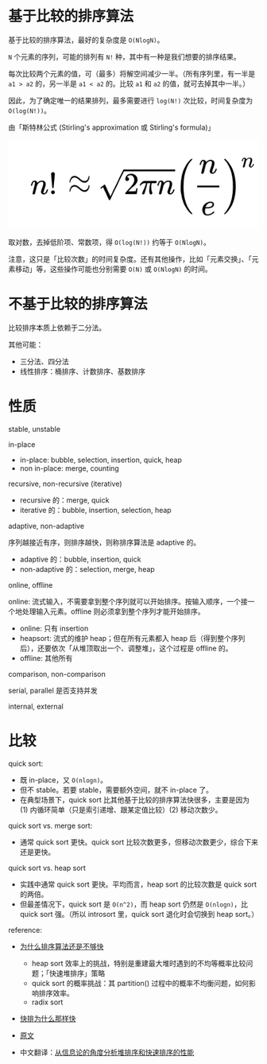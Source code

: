 # 基于比较的排序算法

基于比较的排序算法，最好的复杂度是 `O(NlogN)`。

`N` 个元素的序列，可能的排列有 `N!` 种，其中有一种是我们想要的排序结果。

每次比较两个元素的值，可（最多）将解空间减少一半。（所有序列里，有一半是 `a1 > a2` 的，另一半是 `a1 < a2` 的。比较 `a1` 和 `a2` 的值，就可去掉其中一半。）

因此，为了确定唯一的结果排列，最多需要进行 `log(N!)` 次比较，时间复杂度为 `O(log(N!))`。

由「斯特林公式 (Stirling's approximation 或 Stirling's formula)」

![pic](pics/stirling-approximation.png)

取对数，去掉低阶项、常数项，得 `O(log(N!))` 约等于 `O(NlogN)`。

注意，这只是「比较次数」的时间复杂度。还有其他操作，比如「元素交换」、「元素移动」等，这些操作可能也分别需要 `O(N)` 或 `O(NlogN)` 的时间。

# 不基于比较的排序算法

比较排序本质上依赖于二分法。

其他可能：
- 三分法、四分法
- 线性排序：桶排序、计数排序、基数排序

# 性质

stable, unstable

in-place
- in-place: bubble, selection, insertion, quick, heap
- non in-place: merge, counting

recursive, non-recursive (iterative)

- recursive 的：merge, quick
- iterative 的：bubble, insertion, selection, heap

adaptive, non-adaptive

序列越接近有序，则排序越快，则称排序算法是 adaptive 的。
- adaptive 的：bubble, insertion, quick
- non-adaptive 的：selection, merge, heap

online, offline

online: 流式输入，不需要拿到整个序列就可以开始排序。按输入顺序，一个接一个地处理输入元素。offline 则必须拿到整个序列才能开始排序。

- online: 只有 insertion
- heapsort: 流式的维护 heap；但在所有元素都入 heap 后（得到整个序列后），还要依次「从堆顶取出一个、调整堆」，这个过程是 offline 的。
- offline: 其他所有

comparison, non-comparison

serial, parallel 是否支持并发

internal, external

# 比较

quick sort:
- 既 in-place，又 `O(nlogn)`。
- 但不 stable。若要 stable，需要额外空间，就不 in-place 了。
- 在典型场景下，quick sort 比其他基于比较的排序算法快很多，主要是因为 (1) 内循环简单（只是索引递增、跟某定值比较）(2) 移动次数少。

quick sort vs. merge sort:
- 通常 quick sort 更快。quick sort 比较次数更多，但移动次数更少，综合下来还是更快。

quick sort vs. heap sort
- 实践中通常 quick sort 更快。平均而言，heap sort 的比较次数是 quick sort 的两倍。
- 但最差情况下，quick sort 是 `O(n^2)`，而 heap sort 仍然是 `O(nlogn)`，比 quick sort 强。（所以 introsort 里，quick sort 退化时会切换到 heap sort。）

reference:
- [为什么排序算法还是不够快](https://mp.weixin.qq.com/s?__biz=MzI5NjA1MDQ4NA==&mid=2454610154&idx=1&sn=42689ae8274db24f09fbd41a67dab8f0)
  - heap sort 效率上的挑战，特别是重建最大堆时遇到的不均等概率比较问题；「快速堆排序」策略
  - quick sort 的概率挑战：其 partition() 过程中的概率不均衡问题，如何影响排序效率。
  - radix sort

- [快排为什么那样快](https://mindhacks.cn/2008/06/13/why-is-quicksort-so-quick)
- [原文](https://www.inference.org.uk/mackay/sorting/sorting.html)
- 中文翻译：[从信息论的角度分析堆排序和快速排序的性能](https://mp.weixin.qq.com/s?__biz=MzI5NjA1MDQ4NA==&mid=2454610192&idx=1&sn=3d317ed1d65e7c918a5886ff37d322ce)

